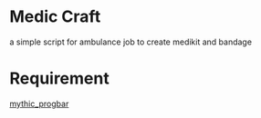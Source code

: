 # Medic Craft
a simple script for ambulance job to create medikit and bandage

# Requirement

[mythic_progbar](https://github.com/TaemuruTempest/mythic_progbar/)